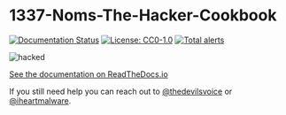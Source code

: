 # 1337-Noms-The-Hacker-Cookbook

[![Documentation Status](https://readthedocs.org/projects/1337-noms-the-hacker-cookbook/badge/?version=latest)](https://1337-noms-the-hacker-cookbook.readthedocs.io/en/latest/?badge=latest)
[![License: CC0-1.0](https://img.shields.io/badge/License-CC0%201.0-lightgrey.svg)](http://creativecommons.org/publicdomain/zero/1.0/)
[![Total alerts](https://img.shields.io/lgtm/alerts/g/Nocsetse/1337-Noms-The-Hacker-Cookbook.svg?logo=lgtm&logoWidth=18)](https://lgtm.com/projects/g/Nocsetse/1337-Noms-The-Hacker-Cookbook/alerts/)

![hacked](https://github.com/hotpeppersec/1337-Noms-The-Hacker-Cookbook/blob/master/docs/images/hacked.jpeg)

[See the documentation on ReadTheDocs.io](https://1337-noms-the-hacker-cookbook.readthedocs.io/)

If you still need help you can reach out to [@thedevilsvoice](https://twitter.com/thedevilsvoice) or [@iheartmalware](https://twitter.com/iheartmalware).
